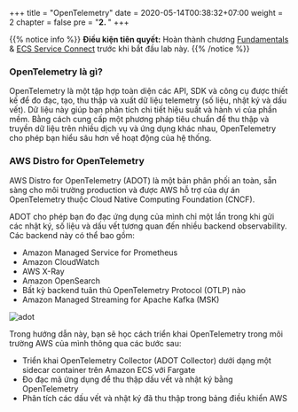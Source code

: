 +++
title = "OpenTelemetry"
date = 2020-05-14T00:38:32+07:00
weight = 2
chapter = false
pre = "<b>2. </b>"
+++

{{% notice info %}}
**Điều kiện tiên quyết:** Hoàn thành chương [Fundamentals](https://aws-fcj-ecs-workshop.github.io/Amazon-ECS-Immersion-Day/fundamentals/) & [ECS Service Connect](https://aws-fcj-ecs-workshop.github.io/Amazon-ECS-Immersion-Day/networking/) trước khi bắt đầu lab này.
{{% /notice %}}

### OpenTelemetry là gì?

OpenTelemetry là một tập hợp toàn diện các API, SDK và công cụ được thiết kế để đo đạc, tạo, thu thập và xuất dữ liệu telemetry (số liệu, nhật ký và dấu vết). Dữ liệu này giúp bạn phân tích chi tiết hiệu suất và hành vi của phần mềm. Bằng cách cung cấp một phương pháp tiêu chuẩn để thu thập và truyền dữ liệu trên nhiều dịch vụ và ứng dụng khác nhau, OpenTelemetry cho phép bạn hiểu sâu hơn về hoạt động của hệ thống.

### AWS Distro for OpenTelemetry

AWS Distro for OpenTelemetry (ADOT) là một bản phân phối an toàn, sẵn sàng cho môi trường production và được AWS hỗ trợ của dự án OpenTelemetry thuộc Cloud Native Computing Foundation (CNCF).

ADOT cho phép bạn đo đạc ứng dụng của mình chỉ một lần trong khi gửi các nhật ký, số liệu và dấu vết tương quan đến nhiều backend observability. Các backend này có thể bao gồm:

- Amazon Managed Service for Prometheus
- Amazon CloudWatch
- AWS X-Ray
- Amazon OpenSearch
- Bất kỳ backend tuân thủ OpenTelemetry Protocol (OTLP) nào
- Amazon Managed Streaming for Apache Kafka (MSK)

![adot](/images/1/adot.png?width=90pc)

Trong hướng dẫn này, bạn sẽ học cách triển khai OpenTelemetry trong môi trường AWS của mình thông qua các bước sau:

- Triển khai OpenTelemetry Collector (ADOT Collector) dưới dạng một sidecar container trên Amazon ECS với Fargate
- Đo đạc mã ứng dụng để thu thập dấu vết và nhật ký bằng OpenTelemetry
- Phân tích các dấu vết và nhật ký đã thu thập trong bảng điều khiển AWS
